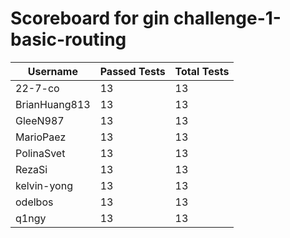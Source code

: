 # Scoreboard for gin challenge-1-basic-routing

| Username   | Passed Tests | Total Tests |
|------------|--------------|-------------|
| 22-7-co | 13 | 13 |
| BrianHuang813 | 13 | 13 |
| GleeN987 | 13 | 13 |
| MarioPaez | 13 | 13 |
| PolinaSvet | 13 | 13 |
| RezaSi | 13 | 13 |
| kelvin-yong | 13 | 13 |
| odelbos | 13 | 13 |
| q1ngy | 13 | 13 |
